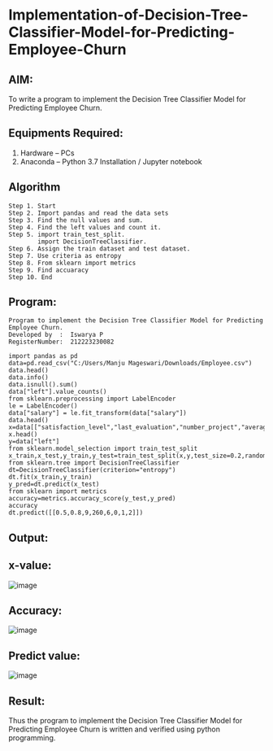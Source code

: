 # Implementation-of-Decision-Tree-Classifier-Model-for-Predicting-Employee-Churn

## AIM:
To write a program to implement the Decision Tree Classifier Model for Predicting Employee Churn.

## Equipments Required:
1. Hardware – PCs
2. Anaconda – Python 3.7 Installation / Jupyter notebook

## Algorithm
```
Step 1. Start
Step 2. Import pandas and read the data sets
Step 3. Find the null values and sum.
Step 4. Find the left values and count it.
Step 5. import train_test_split.
        import DecisionTreeClassifier.
Step 6. Assign the train dataset and test dataset.
Step 7. Use criteria as entropy
Step 8. From sklearn import metrics
Step 9. Find accuaracy        
Step 10. End
```
## Program:
```
Program to implement the Decision Tree Classifier Model for Predicting Employee Churn.
Developed by  :  Iswarya P
RegisterNumber:  212223230082

```
```
import pandas as pd
data=pd.read_csv("C:/Users/Manju Mageswari/Downloads/Employee.csv")
data.head()
data.info()
data.isnull().sum()
data["left"].value_counts()
from sklearn.preprocessing import LabelEncoder
le = LabelEncoder()
data["salary"] = le.fit_transform(data["salary"])
data.head()
x=data[["satisfaction_level","last_evaluation","number_project","average_montly_hours","time_spend_company","Work_accident","promotion_last_5years","salary"]]
x.head()
y=data["left"]
from sklearn.model_selection import train_test_split
x_train,x_test,y_train,y_test=train_test_split(x,y,test_size=0.2,random_state=100)
from sklearn.tree import DecisionTreeClassifier
dt=DecisionTreeClassifier(criterion="entropy")
dt.fit(x_train,y_train)
y_pred=dt.predict(x_test)
from sklearn import metrics
accuracy=metrics.accuracy_score(y_test,y_pred)
accuracy
dt.predict([[0.5,0.8,9,260,6,0,1,2]])
```

## Output:
## x-value:
![image](https://github.com/user-attachments/assets/ddba6a6c-ee00-431a-bff6-3816b9f06824)



## Accuracy:
![image](https://github.com/user-attachments/assets/29496ea0-9c98-466c-ab07-fb204a461bcf)



## Predict value:
![image](https://github.com/user-attachments/assets/dbeddfb8-0c27-4fb7-a424-c59c90e5a1d1)



## Result:
Thus the program to implement the  Decision Tree Classifier Model for Predicting Employee Churn is written and verified using python programming.
